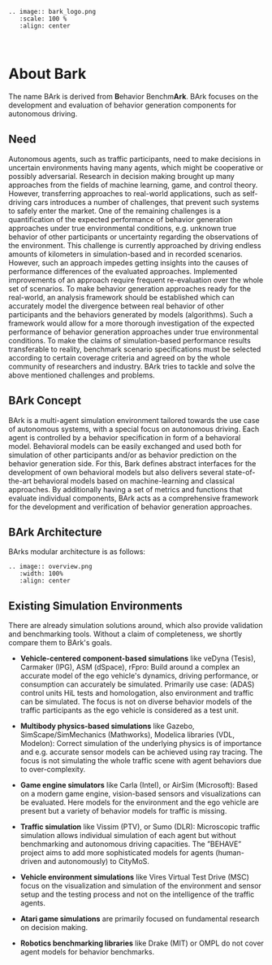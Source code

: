 ```eval_rst
.. image:: bark_logo.png
   :scale: 100 %
   :align: center
```

&nbsp;


About Bark
==========================
The name BArk is derived from **B**ehavior Benchm**Ark**. BArk focuses on the development and evaluation of behavior generation components for autonomous driving.

## Need
Autonomous agents, such as traffic participants, need to make decisions in uncertain environments having many agents, which might be cooperative or possibly adversarial. Research in decision making brought up many approaches from the fields of machine learning, game, and control theory. However, transferring approaches to real-world applications, such as self-driving cars introduces a number of challenges, that prevent such systems to safely enter the market. One of the remaining challenges is a quantification of the expected performance of behavior generation approaches under true environmental conditions, e.g. unknown true behavior of other participants or uncertainty regarding the observations of the environment. This challenge is currently approached by driving endless amounts of kilometers in simulation-based and in recorded scenarios. However, such an approach impedes getting insights into the causes of performance differences of the evaluated approaches. Implemented improvements of an approach require frequent re-evaluation over the whole set of scenarios. To make behavior generation approaches ready for the real-world, an analysis framework should be established which can accurately model the divergence between real behavior of other participants and the behaviors generated by models (algorithms). Such a framework would allow for a more thorough investigation of the expected performance of behavior generation approaches under true environmental conditions. To make the claims of simulation-based performance results transferable to reality, benchmark scenario specifications must be selected according to certain coverage criteria and agreed on by the whole community of researchers and industry. BArk tries to tackle and solve the above mentioned challenges and problems.


## BArk Concept
BArk is a multi-agent simulation environment tailored towards the use case of autonomous systems, with a special focus on autonomous driving. Each agent is controlled by a behavior specification in form of a behavioral model. Behavioral models can be easily exchanged and used both for simulation of other participants and/or as behavior prediction on the behavior generation side. For this, Bark defines abstract interfaces for the development of own behavioral models but also delivers several state-of-the-art behavioral models based on machine-learning and classical approaches. By additionally having a set of metrics and functions that evaluate individual components, BArk acts as a comprehensive framework for the development and verification of behavior generation approaches.

## BArk Architecture
BArks modular architecture is as follows: 

```eval_rst
.. image:: overview.png
   :width: 100%
   :align: center
```


## Existing Simulation Environments
There are already simulation solutions around, which also provide validation and benchmarking tools. Without a claim of completeness, we shortly compare them to BArk's goals. 
* **Vehicle-centered component-based simulations** like veDyna (Tesis), Carmaker (IPG), ASM (dSpace), rFpro: Build around a complex an accurate model of the ego vehicle's dynamics, driving performance, or consumption can accurately be simulated. Primarily use case: (ADAS) control units HiL tests and homologation, also environment and traffic can be simulated. The focus is not on diverse behavior models of the traffic participants as the ego vehicle is considered as a test unit.

* **Multibody physics-based simulations** like Gazebo, SimScape/SimMechanics (Mathworks), Modelica libraries (VDL, Modelon): Correct simulation of the underlying physics is of importance and e.g. accurate sensor models can be achieved using ray tracing. The focus is not simulating the whole traffic scene with agent behaviors due to over-complexity.

* **Game engine simulators** like Carla (Intel), or AirSim (Microsoft): Based on a modern game engine, vision-based sensors and visualizations can be evaluated. Here models for the environment and the ego vehicle are present but a variety of behavior models for traffic is missing.

* **Traffic simulation** like Vissim (PTV), or Sumo (DLR): Microscopic traffic simulation allows individual simulation of each agent but without benchmarking and autonomous driving capacities. The ”BEHAVE” project aims to add more sophisticated models for agents (human-driven and autonomously) to CityMoS.

* **Vehicle environment simulations** like Vires Virtual Test Drive (MSC) focus on the visualization and simulation of the environment and sensor setup and the testing process and not on the intelligence of the traffic agents.

* **Atari game simulations** are primarily focused on fundamental research on decision making. 

* **Robotics benchmarking libraries** like Drake (MIT) or OMPL do not cover agent models for behavior benchmarks.
 

